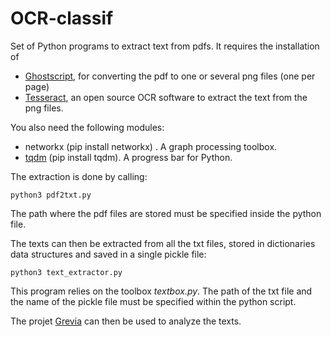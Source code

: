 # OCR-classif

Set of Python programs to extract text from pdfs.
It requires the installation of 
* [Ghostscript](https://www.ghostscript.com/), for converting the pdf to one or several png files (one per page)
* [Tesseract](https://github.com/tesseract-ocr/tesseract), an open source OCR software to extract the text from the png files. 

You also need the following modules:
- networkx (pip install networkx) . A graph processing toolbox.
- [tqdm](https://github.com/noamraph/tqdm) (pip install tqdm). A progress bar for Python.

The extraction is done by calling:
```
python3 pdf2txt.py
```
The path where the pdf files are stored must be specified inside the python file.

The texts can then be extracted from all the txt files, stored in dictionaries data structures and saved in a single pickle file:
```
python3 text_extractor.py
```
This program relies on the toolbox *textbox.py*. The path of the txt file and the name of the pickle file must be specified within the python script.

The projet [Grevia](https://github.com/bricaud/Grevia) can then be used to analyze the texts.
